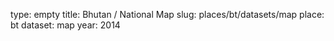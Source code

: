 type: empty
title: Bhutan / National Map
slug: places/bt/datasets/map
place: bt
dataset: map
year: 2014
